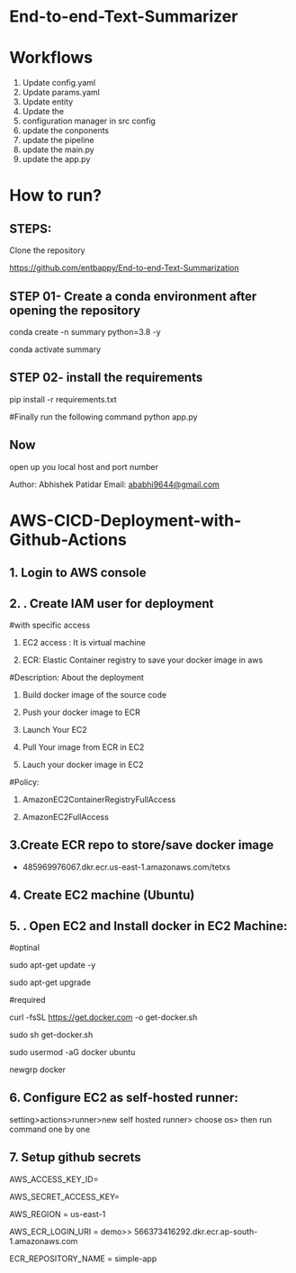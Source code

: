 # End-to-end-Text-Summarizer

# Workflows

1. Update config.yaml
2. Update params.yaml
3. Update entity
4. Update the 
5. configuration manager in src config
6. update the conponents
7. update the pipeline
8. update the main.py
9. update the app.py

# How to run?
## STEPS:

Clone the repository

https://github.com/entbappy/End-to-end-Text-Summarization

## STEP 01- Create a conda environment after opening the repository

conda create -n summary python=3.8 -y

conda activate summary

## STEP 02- install the requirements

pip install -r requirements.txt

#Finally run the following command
python app.py

## Now
open up you local host and port number

Author: Abhishek Patidar
Email: ababhi9644@gmail.com

# AWS-CICD-Deployment-with-Github-Actions

## 1. Login to AWS console
## 2. . Create IAM user for deployment

#with specific access

1. EC2 access : It is virtual machine

2. ECR: Elastic Container registry to save your docker image in aws


#Description: About the deployment

1. Build docker image of the source code

2. Push your docker image to ECR

3. Launch Your EC2 

4. Pull Your image from ECR in EC2

5. Lauch your docker image in EC2

#Policy:

1. AmazonEC2ContainerRegistryFullAccess

2. AmazonEC2FullAccess

## 3.Create ECR repo to store/save docker image
- 485969976067.dkr.ecr.us-east-1.amazonaws.com/tetxs

## 4.  Create EC2 machine (Ubuntu)

## 5. . Open EC2 and Install docker in EC2 Machine:

#optinal

sudo apt-get update -y

sudo apt-get upgrade

#required

curl -fsSL https://get.docker.com -o get-docker.sh

sudo sh get-docker.sh

sudo usermod -aG docker ubuntu

newgrp docker

## 6. Configure EC2 as self-hosted runner:

setting>actions>runner>new self hosted runner> choose os> then run command one by one

## 7. Setup github secrets

AWS_ACCESS_KEY_ID=

AWS_SECRET_ACCESS_KEY=

AWS_REGION = us-east-1

AWS_ECR_LOGIN_URI = demo>>  566373416292.dkr.ecr.ap-south-1.amazonaws.com

ECR_REPOSITORY_NAME = simple-app
